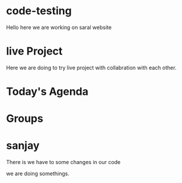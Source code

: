 # code-testing
Hello here we are working on saral website

# live Project 
 Here we are doing to try live project with collabration with each other.


 # Today's Agenda

 # Groups
 
 # sanjay
 There is we have to some changes in our code


 we are doing somethings.